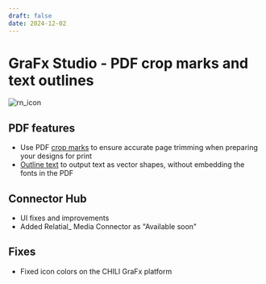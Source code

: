 ```yaml
---
draft: false
date: 2024-12-02
---
```


# GraFx Studio - PDF crop marks and text outlines

![rn_icon](/assets/icon-GraFx-Studio.svg)

<!-- more -->

## PDF features

- Use PDF [crop marks](/GraFx-Studio/guides/output/settings/#crop-marks) to ensure accurate page trimming when preparing your designs for print
- [Outline text](/GraFx-Studio/guides/output/settings/#outline-text) to output text as vector shapes, without embedding the fonts in the PDF

## Connector Hub

- UI fixes and improvements
- Added Relatial_ Media Connector as "Available soon"

## Fixes

- Fixed icon colors on the CHILI GraFx platform
